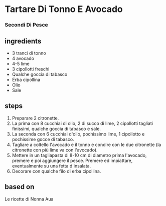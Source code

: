 



# Tartare Di Tonno E Avocado
  
### Secondi Di Pesce
## ingredients
  
* 3 tranci di tonno  
* 4 avocado  
* 4-5 lime  
* 3 cipollotti freschi  
* Qualche goccia di tabasco  
* Erba cipollina  
* Olio  
* Sale
## steps
  
1. Preparare 2 citronette.   
1. La prima con 8 cucchiai di olio, 2 di succo di lime, 2 cipollotti tagliati finissimi, qualche goccia di tabasco e sale.   
1. La seconda con 6 cucchiai d'olio, pochissimo lime, 1 cipollotto e pochissime gocce di tabasco.  
1. Tagliare a coltello l'avocado e il tonno e condire con le due citronette (la citronette con più lime va con l'avocado).  
1. Mettere in un tagliapasta di 8-10 cm di diametro prima l'avocado, premere e poi aggiungere il pesce. Premere ed impiattare, eventualmente su una fetta d'insalata.  
1. Decorare con qualche filo di erba cipollina.
## based on
  
Le ricette di Nonna Aua
